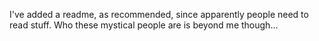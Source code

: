 I've added a readme, as recommended, since apparently people need to read stuff.  Who these mystical people are is beyond me though…

